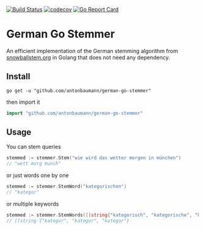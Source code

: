[![Build Status](https://github.com/antonbaumann/german-go-stemmer/workflows/test/badge.svg)](https://github.com/antonbaumann/german-go-stemmer/actions?workflow=test)
[![codecov](https://codecov.io/gh/antonbaumann/german-go-stemmer/branch/master/graph/badge.svg)](https://codecov.io/gh/antonbaumann/german-go-stemmer)
[![Go Report Card](https://goreportcard.com/badge/github.com/antonbaumann/german-go-stemmer)](https://goreportcard.com/report/github.com/antonbaumann/german-go-stemmer)

# German Go Stemmer
An efficient implementation of the German stemming algorithm from [snowballstem.org](https://snowballstem.org/algorithms/german/stemmer.html) in Golang that does not need any dependency.


## Install
```console
go get -u "github.com/antonbaumann/german-go-stemmer"
```
then import it
```go
import "github.com/antonbaumann/german-go-stemmer"
```
## Usage
You can stem queries
```go
stemmed := stemmer.Stem("wie wird das wetter morgen in münchen")
// "wett morg munch"
```

or just words one by one
```go
stemmed := stemmer.StemWord("kategorischen")
// "kategor"
```

or multiple keywords
```go
stemmed := stemmer.StemWords([]string{"kategorisch", "kategorische", "kategorischen"})
// []string {"kategor", "kategor", "kategor"}
```
